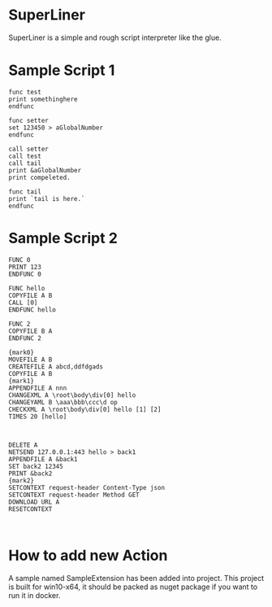 # SuperLiner

SuperLiner is a simple and rough script interpreter like the glue.

# Sample Script 1

```
func test
print somethinghere
endfunc

func setter
set 123450 > aGlobalNumber
endfunc

call setter
call test
call tail
print &aGlobalNumber
print compeleted.

func tail
print `tail is here.`
endfunc

```

# Sample Script 2

```
FUNC 0                                   
PRINT 123							  
ENDFUNC 0                              

FUNC hello
COPYFILE A B
CALL [0]
ENDFUNC hello

FUNC 2
COPYFILE B A
ENDFUNC 2

{mark0}
MOVEFILE A B                         
CREATEFILE A abcd,ddfdgads            
COPYFILE A B
{mark1}
APPENDFILE A nnn
CHANGEXML A \root\body\div[0] hello
CHANGEYAML B \aaa\bbb\ccc\d op
CHECKXML A \root\body\div[0] hello [1] [2]
TIMES 20 [hello]



DELETE A
NETSEND 127.0.0.1:443 hello > back1
APPENDFILE A &back1
SET back2 12345
PRINT &back2
{mark2}
SETCONTEXT request-header Content-Type json
SETCONTEXT request-header Method GET
DOWNLOAD URL A
RESETCONTEXT



```

# How to add new Action

A sample named SampleExtension has been added into project.
This project is built for win10-x64, it should be packed as nuget package if you want to run it in docker.


